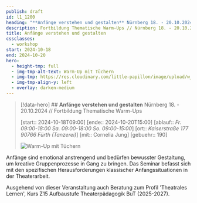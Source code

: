 ```yaml
---
publish: draft
id: l1_1200
heading: "**Anfänge verstehen und gestalten** Nürnberg 18. - 20.10.2024 // Fortbildung Thematische Warm-Ups"
description: Fortbildung Thematische Warm-Ups // Nürnberg 18. - 20.10.2024
title: Anfänge verstehen und gestalten
cssclasses:
  - workshop
start: 2024-10-18
end: 2024-10-20
hero:
  - height-tmp: full
  - img-tmp-alt-text: Warm-Up mit Tüchern
  - img-tmp: https://res.cloudinary.com/little-papillon/image/upload/w_400/v1722972081/dasei/thematische_warmups_wfwtzh.jpg
  - img-tmp-align-y: left
  - overlay: darken-medium
---
```

> [!data-hero] ## **Anfänge verstehen und gestalten** Nürnberg 18. - 20.10.2024 // Fortbildung Thematische Warm-Ups
> 
> [start:: 2024-10-18T09:00]
> [ende:: 2024-10-20T15:00]
> [ablauf:: _Fr. 09:00-18:00_  _Sa. 09:00-18:00_  _So. 09:00-15:00_]
> [ort:: _Kaiserstraße 177_  _90766 Fürth_ _(Tanzerei)_]
> [mit:: Cornelia Jung]
> [gebuehr:: 190]
> 
> ![Warm-Up mit Tüchern](https://res.cloudinary.com/little-papillon/image/upload/w_400/v1722972081/dasei/thematische_warmups_wfwtzh.jpg)
> 

<!-- PUBLISH-FROM-HERE -->

Anfänge sind emotional anstrengend und bedürfen bewusster Gestaltung, um kreative Gruppenprozesse in Gang zu bringen. Das Seminar befasst sich mit den spezifischen Herausforderungen klassischer Anfangssituationen in der Theaterarbeit.

Ausgehend von dieser Veranstaltung auch Beratung zum Profil 'Theatrales Lernen', Kurs Z15 Aufbaustufe Theaterpädagogik BuT (2025-2027).